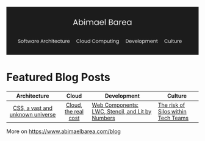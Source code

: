 ![Header](main.png)

# Featured Blog Posts

|                                Architecture                               	|                                      Cloud                                      	| Development                                                                                                                                        	| Culture                                                                             	|
|:-------------------------------------------------------------------------:	|:-------------------------------------------------------------------------------:	|----------------------------------------------------------------------------------------------------------------------------------------------------	|-------------------------------------------------------------------------------------	|
| [CSS, a vast and unknown universe](https://www.abimaelbarea.com/blog/css) 	| [Cloud, the real cost](https://www.abimaelbarea.com/blog/cloud-cost) 	| [Web Components: LWC, Stencil, and Lit by Numbers](https://medium.com/front-end-weekly/web-components-lwc-stencil-and-lit-by-numbers-b158efcf82f7) 	| [The risk of Silos within Tech Teams](https://www.abimaelbarea.com/blog/tech-silos) 	|

More on https://www.abimaelbarea.com/blog
